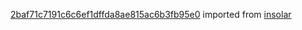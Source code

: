 [2baf71c7191c6c6ef1dffda8ae815ac6b3fb95e0](https://github.com/insolar/insolar/commit/2baf71c7191c6c6ef1dffda8ae815ac6b3fb95e0) imported from [insolar](https://github.com/insolar/insolar)
